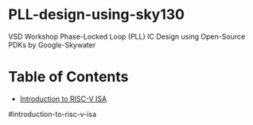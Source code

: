 # PLL-design-using-sky130
VSD Workshop Phase-Locked Loop (PLL) IC Design
using Open-Source PDKs by Google-Skywater

# Table of Contents
- [Introduction to RISC-V ISA](#introduction-to-risc-v-isa)

#introduction-to-risc-v-isa
